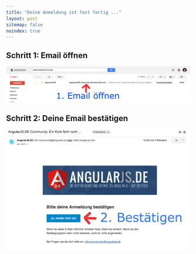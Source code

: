 ```yaml
---
title: "Deine Anmeldung ist fast fertig ..."
layout: post
sitemap: false
noindex: true
---
```


## Schritt 1: Email öffnen
![Bild](/assets/img/signup-next-steps/medium_signup-step1.png)
## Schritt 2: Deine Email bestätigen
![Bild](/assets/img/signup-next-steps/medium_signup-step2.png)
